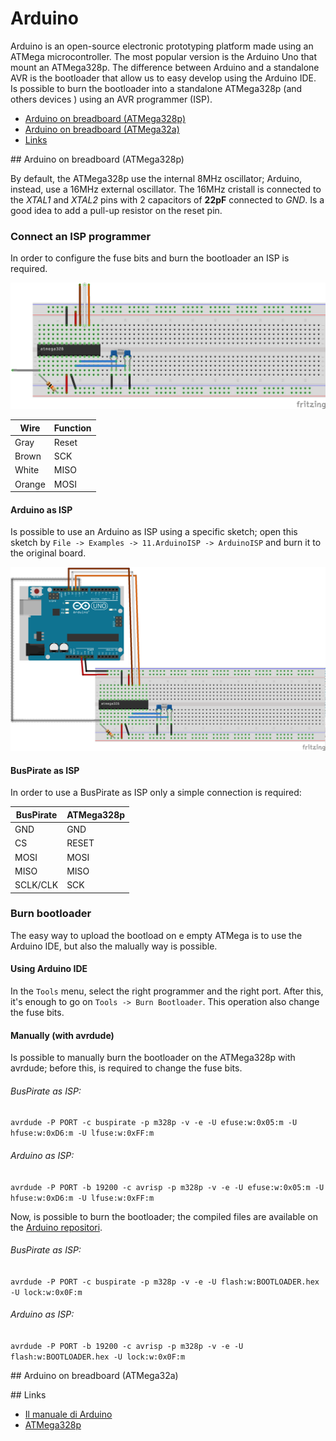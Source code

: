 # Arduino

Arduino is an open-source electronic prototyping platform made using an ATMega microcontroller. The most popular version is the Arduino Uno that mount an ATMega328p. The difference between Arduino and a standalone AVR is the bootloader that allow us to easy develop using the Arduino IDE. Is possible to burn the bootloader into a standalone ATMega328p (and others devices ) using an AVR programmer (ISP).

- [Arduino on breadboard (ATMega328p)](#breadboard328p)
- [Arduino on breadboard (ATMega32a)](#breadboard32a)
- [Links](#links)


##<t id="breadboard328p"/> Arduino on breadboard (ATMega328p)

By default, the ATMega328p use the internal 8MHz oscillator; Arduino, instead, use a 16MHz external oscillator. The 16MHz cristall is connected to the *XTAL1* and *XTAL2* pins with 2 capacitors of **22pF** connected to *GND*. Is a good idea to add a pull-up resistor on the reset pin.


### Connect an ISP programmer

In order to configure the fuse bits and burn the bootloader an ISP is required. 

![ISP](arduino_on_breadboard_atmega238p/isp.png)

 Wire | Function
------|----------
 Gray | Reset 
 Brown | SCK 
 White | MISO 
 Orange | MOSI 


#### Arduino as ISP

Is possible to use an Arduino as ISP using a specific sketch; open this sketch by `File -> Examples -> 11.ArduinoISP -> ArduinoISP` and burn it to the original board.

![UART](arduino_on_breadboard_atmega238p/arduino_isp.png)


#### BusPirate as ISP

In order to use a BusPirate as ISP only a simple connection is required:

 BusPirate | ATMega328p
-----------|------------
 GND | GND 
 CS | RESET 
 MOSI | MOSI 
 MISO | MISO 
 SCLK/CLK | SCK 


### Burn bootloader

The easy way to upload the bootload on e empty ATMega is to use the Arduino IDE, but also the malually way is possible.


#### Using Arduino IDE

In the `Tools` menu, select the right programmer and the right port. After this, 
it's enough to go on `Tools -> Burn Bootloader`. This operation also change the fuse bits.


#### Manually (with avrdude)

Is possible to manually burn the bootloader on the ATMega328p with avrdude; before this, is required to change the fuse bits.

###### BusPirate as ISP:
`avrdude -P PORT -c buspirate -p m328p -v -e -U efuse:w:0x05:m -U hfuse:w:0xD6:m -U lfuse:w:0xFF:m`

###### Arduino as ISP:
`avrdude -P PORT -b 19200 -c avrisp -p m328p -v -e -U efuse:w:0x05:m -U hfuse:w:0xD6:m -U lfuse:w:0xFF:m`

Now, is possible to burn the bootloader; the compiled files are available on the [Arduino repositori](https://github.com/arduino/Arduino/tree/master/hardware/arduino/avr/bootloaders).

###### BusPirate as ISP:
`avrdude -P PORT -c buspirate -p m328p -v -e -U flash:w:BOOTLOADER.hex -U lock:w:0x0F:m`

###### Arduino as ISP:
`avrdude -P PORT -b 19200 -c avrisp -p m328p -v -e -U flash:w:BOOTLOADER.hex -U lock:w:0x0F:m`

##<t id="breadboard328p"/> Arduino on breadboard (ATMega32a)

##<t id="links"/> Links
 - [Il manuale di Arduino](http://www.prometheusnow.com/blog/wp-content/uploads/2014/11/Il-manuale-di-Arduino-Maik-Schmidt.pdf)
 - [ATMega328p](http://www.atmel.com/Images/Atmel-42735-8-bit-AVR-Microcontroller-ATmega328-328P_datasheet.pdf)

